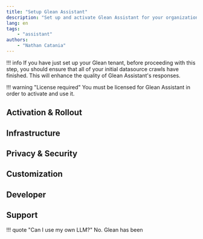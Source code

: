 ```yaml
---
title: "Setup Glean Assistant"
description: "Set up and activate Glean Assistant for your organization."
lang: en
tags:
    - "assistant"
authors:
    - "Nathan Catania"
---
```


!!! info
    If you have just set up your Glean tenant, before proceeding with this step, you should ensure that all of your initial datasource crawls have finished. This will enhance the quality of Glean Assistant's responses.

!!! warning "License required"
    You must be licensed for Glean Assistant in order to activate and use it.

## Activation & Rollout


## Infrastructure 


## Privacy & Security


## Customization


## Developer


## Support


!!! quote "Can I use my own LLM?"
No. Glean has been 

